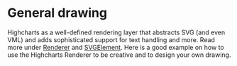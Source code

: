 # General drawing

Highcharts as a well-defined rendering layer that abstracts SVG (and even VML) and adds sophisticated support for text handling and more. Read more under [Renderer](https://api.highcharts.com/highcharts/Renderer) and [SVGElement](https://api.highcharts.com/highcharts/Element).
Here is a good example on how to use the Highcharts Renderer to be creative and to design your own drawing.
